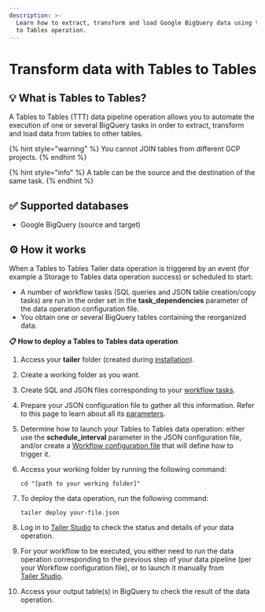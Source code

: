 ```yaml
---
description: >-
  Learn how to extract, transform and load Google BigQuery data using the Tables
  to Tables operation.
---
```


# Transform data with Tables to Tables

## :bulb: What is Tables to Tables?

A Tables to Tables (TTT) data pipeline operation allows you to automate the execution of one or several BigQuery tasks in order to extract, transform and load data from tables to other tables.

{% hint style="warning" %}
You cannot JOIN tables from different GCP projects.
{% endhint %}

{% hint style="info" %}
A table can be the source and the destination of the same task.
{% endhint %}

## ✅ Supported databases

* Google BigQuery (source and target)

## ⚙️ How it works

When a Tables to Tables Tailer data operation is triggered by an event (for example a Storage to Tables data operation success) or scheduled to start:

* A number of workflow tasks (SQL queries and JSON table creation/copy tasks) are run in the order set in the **task\_dependencies** parameter of the data operation configuration file.
* You obtain one or several BigQuery tables containing the reorganized data.

**📋 How to deploy a Tables to Tables data operation**

1. Access your **tailer** folder (created during [installation](../../getting-started/install-tailer-sdk.md)).
2. Create a working folder as you want.
3. Create SQL and JSON files corresponding to your [workflow tasks](table-to-table-sql-and-ddl-files.md).
4. Prepare your JSON configuration file to gather all this information. Refer to this page to learn about all its [parameters](tables-to-tables-configuration-file.md).
5. Determine how to launch your Tables to Tables data operation: either use the **schedule\_interval** parameter in the JSON configuration file, and/or create a [Workflow configuration file](../orchestrate-processings-with-workflow/workflow-configuration-file.md) that will define how to trigger it.
6.  Access your working folder by running the following command:

    ```
    cd "[path to your working folder]"
    ```
7.  To deploy the data operation, run the following command:

    ```
    tailer deploy your-file.json
    ```
8. Log in to [Tailer Studio](http://studio.tailer.ai) to check the status and details of your data operation.
9. For your workflow to be executed, you either need to run the data operation corresponding to the previous step of your data pipeline (per your Workflow configuration file), or to launch it manually from [Tailer Studio](http://studio.tailer.ai).
10. Access your output table(s) in BigQuery to check the result of the data operation.

